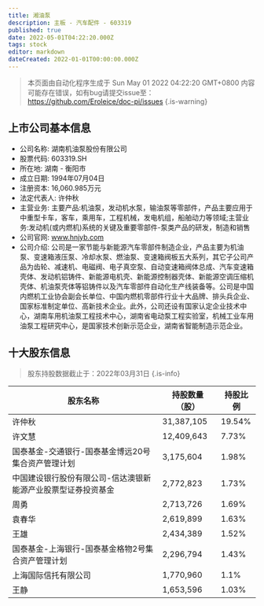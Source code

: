 ```yaml
---
title: 湘油泵
description: 主板 - 汽车配件 - 603319
published: true
date: 2022-05-01T04:22:20.000Z
tags: stock
editor: markdown
dateCreated: 2022-01-01T00:00:00.000Z
---
```


> 本页面由自动化程序生成于 Sun May 01 2022 04:22:20 GMT+0800
> 内容可能存在错误，如有bug请提交issue至：https://github.com/Eroleice/doc-pi/issues
{.is-warning}

## 上市公司基本信息
- 公司名称: 湖南机油泵股份有限公司
- 股票代码: 603319.SH
- 所在地: 湖南 - 衡阳市
- 成立日期: 1994年07月04日
- 注册资本: 16,060.985万元
- 法定代表人: 许仲秋
- 主营业务: 主要产品:机油泵，发动机水泵，输油泵等零部件，产品主要应用于中重型卡车，客车，乘用车，工程机械，发电机组，船舶动力等领域;主营业务:发动机(或内燃机)系统的关键及重要零部件-泵类产品的研发，制造和销售
- 公司官网: www.hnjyb.com
- 公司介绍: 公司是一家节能与新能源汽车零部件制造企业，产品主要为机油泵、变速箱液压泵、冷却水泵、燃油泵、变速箱阀板五大系列，其它子公司产品为齿轮、减速机、电磁阀、电子真空泵、自动变速箱阀体总成、汽车变速箱壳体、发动机铝铸件、新能源电机壳、新能源控制器壳体、新能源空调压缩机壳体、机油泵壳体等铝铸件以及汽车零部件自动化生产线装备等。公司是中国内燃机工业协会副会长单位、中国内燃机零部件行业十大品牌、排头兵企业、国家标准制定单位、高新技术企业。此外，公司还设有国家认定企业技术中心，湖南车用机油泵工程技术中心，湖南省电动泵工程实验室，机械工业车用油泵工程研究中心，是国家技术创新示范企业，湖南省智能制造示范企业。


## 十大股东信息
> 股东持股数据截止于：2022年03月31日
{.is-info}

| 股东名称 | 持股数量（股） | 持股比例 |
| --- | --- | --- |
| 许仲秋 | 31,387,105 | 19.54% |
| 许文慧 | 12,409,643 | 7.73% |
| 国泰基金-交通银行-国泰基金博远20号集合资产管理计划 | 3,175,604 | 1.98% |
| 中国建设银行股份有限公司-信达澳银新能源产业股票型证券投资基金 | 2,772,823 | 1.73% |
| 周勇 | 2,713,726 | 1.69% |
| 袁春华 | 2,619,899 | 1.63% |
| 王雄 | 2,434,389 | 1.52% |
| 国泰基金-上海银行-国泰基金格物2号集合资产管理计划 | 2,296,794 | 1.43% |
| 上海国际信托有限公司 | 1,770,960 | 1.1% |
| 王静 | 1,653,596 | 1.03% |




